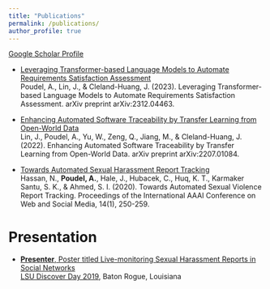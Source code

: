 ```yaml
---
title: "Publications"
permalink: /publications/
author_profile: true
---
```


[Google Scholar Profile](https://scholar.google.com/citations?user=bjDppecAAAAJ&hl=en)<br>

* [Leveraging Transformer-based Language Models to Automate Requirements Satisfaction Assessment](https://arxiv.org/pdf/2312.04463.pdf)<br>
Poudel, A., Lin, J., & Cleland-Huang, J. (2023). Leveraging Transformer-based Language Models to Automate Requirements Satisfaction Assessment. arXiv preprint arXiv:2312.04463.

* [Enhancing Automated Software Traceability by Transfer Learning from Open-World Data](https://arxiv.org/abs/2207.01084)<br>
Lin, J., Poudel, A., Yu, W., Zeng, Q., Jiang, M., & Cleland-Huang, J. (2022). Enhancing Automated Software Traceability by Transfer Learning from Open-World Data. arXiv preprint arXiv:2207.01084.


* [Towards Automated Sexual Harassment Report Tracking](https://ojs.aaai.org//index.php/ICWSM/article/view/7296)<br>
Hassan, N., <b>Poudel, A.</b>, Hale, J., Hubacek, C., Huq, K. T., Karmaker Santu, S. K., & Ahmed, S. I. (2020). Towards Automated Sexual Violence Report Tracking. Proceedings of the International AAAI Conference on Web and Social Media, 14(1), 250-259.


Presentation
======

* [<b>Presenter</b>, Poster titled Live-monitoring Sexual Harassment Reports in Social Networks](https://apoudel1021.github.io/files/LSU%20Research%20DAY%202019.pdf)<br>
<a href= "https://sites01.lsu.edu/wp/discover/files/2019/04/Discover-Day-Program-2019-online.pdf"> LSU Discover Day 2019</a>, Baton Rogue, Louisiana
